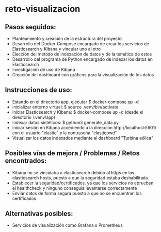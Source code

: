 # reto-visualizacion

## Pasos seguidos:
- Planteamiento y creación de la estructura del proyecto
- Desarrollo del Docker Compose encargado de crear los servicios de Elasticsearch y Kibana y vincular uno al otro
- Elección del método de indexación de datos y de la temática de estos
- Desarrollo del programa de Python encargado de indexar los datos en Elasticsearch
- Investigación de uso de Kibana
- Creación del dashboard con gráficos para la visualización de los datos

## Instrucciones de uso:
- Estando en el directorio app, ejecutar $ docker-compose up -d
- Inicializar entorno virtual: $ source .venv/bin/activate
- Iniciar Elasticsearch y Kibana: $ docker-compose up -d (desde el directorio /.venv/app)
- Indexar datos sintéticos: $ python3 generate_data.py
- Iniciar sesión en Kibana accediendo a la dirección http://localhost:5601/ con el usuario "elastic" y la contraseña "elasticpwd"
- Visualizar los datos indexados mediante el dashboard "Turbina eólica"

## Posibles vías de mejora / Problemas / Retos encontrados:
- Kibana no se vinculaba a elasticsearch debido al https en los elasticsearch hosts, puesto a que la seguridad estaba deshabilitada
- Establecer la seguridad/certificados, ya que los servicios no aprueban el healthcheck y ninguno conseguía levantarse correctamente
- Envíar datos de forma segura puesto a que no se encuentran los certificados

## Alternativas posibles:
- Servicios de visualización como Grafana o Prometheus
